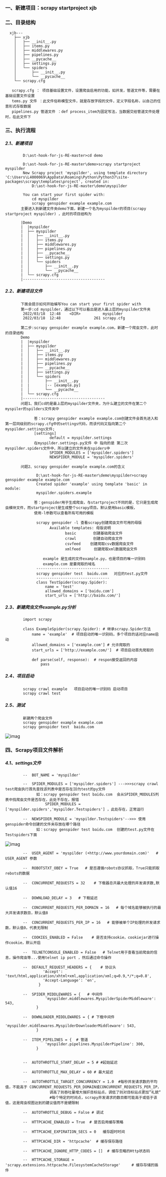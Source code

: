 ### 一、新建项目：scrapy startproject xjb

### 二、目录结构
      xjb---
        ├── xjb
        │   ├── __init__.py
        │   ├── items.py
        │   ├── middlewares.py
        │   ├── pipelines.py
        │   ├── __pycache__
        │   ├── settings.py
        │   └── spiders
        │       ├── __init__.py
        │       └── __pycache__
        └── scrapy.cfg      

       scrapy.cfg ： 项目基础设置文件，设置爬虫启用的功能，如并发，管道文件等，需要在基础设置文件设置
       tems.py 文件 ：此文件俗称模型文件，就是存放字段的文件，定义字段名称，以自己的任意形式存取数据
       pipelines.py 管道文件 ：def process_item为固定写法，当数据交给管道文件处理时，在此文件下
       
### 三、执行流程
##### 2.1、新建项目

            D:\ast-hook-for-js-RE-master>cd demo   

            D:\ast-hook-for-js-RE-master\demo>scrapy startproject myspilder
            New Scrapy project 'myspilder', using template directory 'C:\Users\L4000069\AppData\Roaming\Python\Python37\site-packages\scrapy\templates\project', created in:
                D:\ast-hook-for-js-RE-master\demo\myspilder

            You can start your first spider with:
                cd myspilder
                scrapy genspider example example.com
           主要进入到新建文件夹demo下面，新建一个名为myspilder的项目(scrapy startproject myspilder) ，此时的项目结构为
           
           |Demo
           |  |myspilder  
           |  ├── myspilder
           |  │   ├── __init__.py
           |  │   ├── items.py
           |  │   ├── middlewares.py
           |  │   ├── pipelines.py
           |  │   ├── __pycache__
           |  │   ├── settings.py
           |  │   └── spiders
           |  │       ├── __init__.py
           |  │       └── __pycache__
           |  └── scrapy.cfg      
           |-------------------------------------
##### 2.2、新建项目文件   

           下面会提示如何开始编写You can start your first spider with
           第一步:cd myspilder，通过以下可以看出是进入最上层的myspilder文件夹
            2022/03/18  12:48    <DIR>          myspilder
            2022/03/18  12:48               261 scrapy.cfg
            
           第二步:scrapy genspider example example.com，新建一个爬虫文件，此时的目录结构
           Demo
           |  |myspilder  
           |  ├── myspilder
           |  │   ├── __init__.py
           |  │   ├── items.py
           |  │   ├── middlewares.py
           |  │   ├── pipelines.py
           |  │   ├── __pycache__
           |  │   ├── settings.py
           |  │   └── spiders
           |  │       ├── __init__.py
           |  |       |-- [example.py]
           |  │       └── __pycache__
           |  └── scrapy.cfg      
           |-------------------------------------
           问题1、我们cd的是最上层的myspilder文件夹，为什么建立的文件在第二个myspiler的spilders文件夹中
           
                 答：scrapy genspider example example.com创建文件会首先进入和第一层同级别的scrapy.cfg中的settings代码，而该代码又指向第二个myspilder.settings文件;
                 [settings]
                        default = myspilder.settings
                 在myspilder.settings.py文件 中 指向的是 第二次myspilder.spiders文件中，所以建立的文件夹在spiders中
                        SPIDER_MODULES = ['myspilder.spiders']
                        NEWSPIDER_MODULE = 'myspilder.spiders'
           
           问题2、scrapy genspider example example.com的含义
           
                  D:\ast-hook-for-js-RE-master\demo\myspilder>scrapy genspider example example.com
                  Created spider 'example' using template 'basic' in module:
                  myspilder.spiders.example
           
                 答：genspider用于生成爬虫，与startproject不同的是，它只是生成爬虫模块文件，而startproject是生成整个scrapy项目。默认使用basic模板，
                 使用-l参数可以查看所有可用的模板

                  scrapy genspider -l 查看scrapy创建爬虫文件可用的母版
                        Available templates: 母版说明 　
                               basic　　 　　创建基础爬虫文件
                               crawl　　　　 创建自动爬虫文件 　　
                               csvfeed　　 创建爬取csv数据爬虫文件
                               xmlfeed　　　 创建爬取xml数据爬虫文件
                               
                     example 是生成的文件example.py，也是项目的唯一识别码
                     example.com 是要爬取的域名
                  ---------------------------------   
                  scrapy genspider test  baidu.com   对应的test.py文件   
                  ---------------------------------   
                  class TestSpider(scrapy.Spider):
                      name = 'test'
                      allowed_domains = ['baidu.com']
                      start_urls = ['http://baidu.com/']
                     
##### 2.3、新建爬虫文件example.py分析
            import scrapy
            
            class ExampleSpider(scrapy.Spider): # 继承scrapy.Spider方法
                name = 'example'  # 项目启动的唯一识别码，多个项目的话对应name启动
                allowed_domains = ['example.com'] # 允许爬取的
                start_urls = ['http://example.com/']  # 项目启动首先爬取的

                def parse(self, response):  # respon接受返回的内容
                    pass
         
##### 2.4、项目启动
            scrapy crawl example   项目启动的唯一识别码 启动项目
            scrapy crawl test
            
##### 2.5、测试
            新建两个爬虫文件
            scrapy genspider example example.com
            scrapy genspider test  baidu.com
![imag](https://github.com/fengxunzhe/index/blob/main/Scrapy/img/test01.png)           

### 四、Scrapy项目文件解析

##### 4.1、settings文件
            --  BOT_NAME = 'myspilder'
            
            --  SPIDER_MODULES = ['myspilder.spiders'] --->>>scrapy crawl test爬虫执行首先查找该列表中是否存在ID为test的py文件           
                  如：scrapy genspider test baidu.com  会从SPIDER_MODULES列表中找爬虫文件是否存在，此处不存在，报错
                      SPIDER_MODULES = ['myspilder.spiders','myspilder.Testspiders'] ，此处存在，正常运行
            
            --  NEWSPIDER_MODULE = 'myspilder.Testspiders'-->>> 使用genspider命令创建的文件夹存放在哪个路径     
                  如：scrapy genspider test baidu.com  创建的test.py文件在Testspiders下面
![imag](https://github.com/fengxunzhe/index/blob/main/Scrapy/img/test02.png)   

            --  USER_AGENT = 'myspilder (+http://www.yourdomain.com)'   # USER_AGENT 参数
            
            --  ROBOTSTXT_OBEY = True   # 是否遵循robots协议抓取，True只能抓取rebots的数据
            
            --  CONCURRENT_REQUESTS = 32    # 下载器总共最大处理的并发请求数,默认值16
            
            --  DOWNLOAD_DELAY = 3   # 下载延迟
            
            --  CONCURRENT_REQUESTS_PER_DOMAIN = 16   # 每个域名能够被执行的最大并发请求数目，默认值8
            
            --  CONCURRENT_REQUESTS_PER_IP = 16   # 能够被单个IP处理的并发请求数，默认值0，代表无限制
            
            --  COOKIES_ENABLED = False    # 是否支持cookie，cookiejar进行操作cookie，默认开启
            
            --  TELNETCONSOLE_ENABLED = False   # Telnet用于查看当前爬虫的信息，操作爬虫等...使用telnet ip port ，然后通过命令操作
            
            --  DEFAULT_REQUEST_HEADERS = {    # 协议头
                     'Accept': 'text/html,application/xhtml+xml,application/xml;q=0.9,*/*;q=0.8',
                     'Accept-Language': 'en',
                   }
                   
            --  SPIDER_MIDDLEWARES = {   # 中间件
                      'myspilder.middlewares.MyspilderSpiderMiddleware': 543,
                  }
                  
            --  DOWNLOADER_MIDDLEWARES = { # 下载中间件
                      'myspilder.middlewares.MyspilderDownloaderMiddleware': 543,
                  }
            
            --  ITEM_PIPELINES = {  # 管道
                      'myspilder.pipelines.MyspilderPipeline': 300,
                  }
                  

            --  AUTOTHROTTLE_START_DELAY = 5 # #起始延迟

            --  AUTOTHROTTLE_MAX_DELAY = 60 # 最大延迟

            --  AUTOTHROTTLE_TARGET_CONCURRENCY = 1.0  #每秒并发请求数的平均值，不能高于 CONCURRENT_REQUESTS_PER_DOMAIN或CONCURRENT_REQUESTS_PER_IP，
                        调高了则吞吐量增大强奸目标站点，调低了则对目标站点更加”礼貌“
                        #每个特定的时间点，scrapy并发请求的数目都可能高于或低于该值，这是爬虫视图达到的建议值而不是硬限制

            --  AUTOTHROTTLE_DEBUG = False # 调试

            --  HTTPCACHE_ENABLED = True  # 是否启用缓存策略
            
            --  HTTPCACHE_EXPIRATION_SECS = 0   缓存超时时间
            
            --  HTTPCACHE_DIR = 'httpcache'  # 缓存保存路径
            
            --  HTTPCACHE_IGNORE_HTTP_CODES = []  # 缓存忽略的Http状态码
            
            --  HTTPCACHE_STORAGE = 'scrapy.extensions.httpcache.FilesystemCacheStorage'     # 缓存存储的插件 
                  
                  
                  




